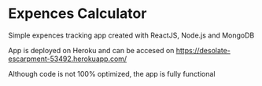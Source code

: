 # Expences Calculator

Simple expences tracking app created with ReactJS, Node.js and MongoDB

App is deployed on Heroku and can be accesed on https://desolate-escarpment-53492.herokuapp.com/

Although code is not 100% optimized, the app is fully functional